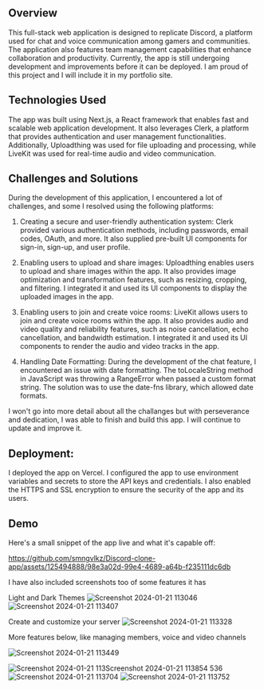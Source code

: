 ## Overview
This full-stack web application is designed to replicate Discord, a platform used for chat and voice communication among gamers and communities. The application also features team management capabilities that enhance collaboration and productivity. Currently, the app is still undergoing development and improvements before it can be deployed. I am proud of this project and I will include it in my portfolio site.

## Technologies Used
The app was built using Next.js, a React framework that enables fast and scalable web application development. It also leverages Clerk, a platform that provides authentication and user management functionalities. Additionally, Uploadthing was used for file uploading and processing, while LiveKit was used for real-time audio and video communication.

## Challenges and Solutions
During the development of this application, I encountered a lot of challenges, and some I resolved using the following platforms:

1. Creating a secure and user-friendly authentication system: Clerk provided various authentication methods, including passwords, email codes, OAuth, and more. It also supplied pre-built UI components for sign-in, sign-up, and user profile.

2. Enabling users to upload and share images: Uploadthing enables users to upload and share images within the app. It also provides image optimization and transformation features, such as resizing, cropping, and filtering. I integrated it and used its UI components to display the uploaded images in the app.

3. Enabling users to join and create voice rooms: LiveKit allows users to join and create voice rooms within the app. It also provides audio and video quality and reliability features, such as noise cancellation, echo cancellation, and bandwidth estimation. I integrated it and used its UI components to render the audio and video tracks in the app.

4. Handling Date Formatting: During the development of the chat feature, I encountered an issue with date formatting. The toLocaleString method in JavaScript was throwing a RangeError when passed a custom format string. The solution was to use the date-fns library, which allowed date formats.

I won't go into more detail about all the challanges but with perseverance and dedication, I was able to finish and build this app. I will continue to update and improve it.

## Deployment:

I deployed the app on Vercel. I configured the app to use environment variables and secrets to store the API keys and credentials. I also enabled the HTTPS and SSL encryption to ensure the security of the app and its users.

## Demo

Here's a small snippet of the app live and what it's capable off:


https://github.com/smngvlkz/Discord-clone-app/assets/125494888/98e3a02d-99e4-4689-a64b-f235111dc6db




I have also included screenshots too of some features it has

Light and Dark Themes
![Screenshot 2024-01-21 113046](https://github.com/smngvlkz/Discord-clone-app/assets/125494888/d82185b2-3765-4198-b892-b4549bacef97)
![Screenshot 2024-01-21 113407](https://github.com/smngvlkz/Discord-clone-app/assets/125494888/00ca4aff-412d-4a3e-a7f7-8a88ad4d2425)

Create and customize your server
![Screenshot 2024-01-21 113328](https://github.com/smngvlkz/Discord-clone-app/assets/125494888/0fca9fbd-a7c4-47bf-8de6-7107e619176b)

More features below, like managing members, voice and video channels

![Screenshot 2024-01-21 113449](https://github.com/smngvlkz/Discord-clone-app/assets/125494888/b011fa6a-2f9d-4e5f-9222-6bb6d4110c95)

![Screenshot 2024-01-21 113![Screenshot 2024-01-21 113854](https://github.com/smngvlkz/Discord-clone-app/assets/125494888/8177f022-b07f-4cec-988c-cc7f60143158)
536](https://github.com/smngvlkz/Discord-clone-app/assets/125494888/2681ef68-c1f0-46cb-ab8c-ccb785f44a10)
![Screenshot 2024-01-21 113704](https://github.com/smngvlkz/Discord-clone-app/assets/125494888/fe687a0e-a7d0-4b85-a4f2-2710149847fc)
![Screenshot 2024-01-21 113752](https://github.com/smngvlkz/Discord-clone-app/assets/125494888/f8ac27a4-fa82-44bb-9804-9f0ec9c8ba84)

